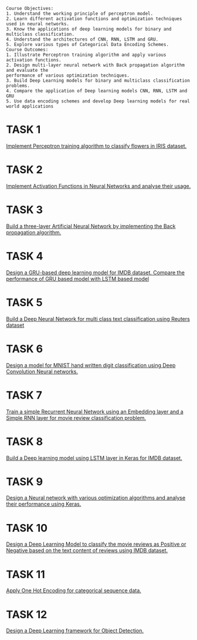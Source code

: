 ```
Course Objectives:
1. Understand the working principle of perceptron model.
2. Learn different activation functions and optimization techniques used in neural networks.
3. Know the applications of deep learning models for binary and multiclass classification.
4. Understand the architectures of CNN, RNN, LSTM and GRU.
5. Explore various types of Categorical Data Encoding Schemes.
Course Outcomes:
1. Illustrate Perceptron training algorithm and apply various activation functions.
2. Design multi-layer neural network with Back propagation algorithm and evaluate the 
performance of various optimization techniques.
3. Build Deep Learning models for binary and multiclass classification problems. 
4. Compare the application of Deep learning models CNN, RNN, LSTM and GRU
5. Use data encoding schemes and develop Deep learning models for real world applications
```
# TASK 1
[Implement Perceptron training algorithm to classify flowers in IRIS dataset.](https://github.com/prabhasg03/academic_work/blob/Deep-Learning-Lab/Task%201/Task%201.ipynb)
# TASK 2
[Implement Activation Functions in Neural Networks and analyse their usage.]()
# TASK 3
[Build a three-layer Artificial Neural Network by implementing the Back propagation algorithm.]()
# TASK 4
[Design a GRU-based deep learning model for IMDB dataset. Compare the performance of GRU based model with LSTM based model]()
# TASK 5
[Build a Deep Neural Network for multi class text classification using Reuters dataset]()
# TASK 6
[Design a model for MNIST hand written digit classification using Deep Convolution Neural networks.]()
# TASK 7
[Train a simple Recurrent Neural Network using an Embedding layer and a Simple RNN layer for movie review classification problem.]()
# TASK 8
[Build a Deep learning model using LSTM layer in Keras for IMDB dataset.]()
# TASK 9
[Design a Neural network with various optimization algorithms and analyse their performance using Keras.]()
# TASK 10
[Design a Deep Learning Model to classify the movie reviews as Positive or Negative based on the text content of reviews using IMDB dataset.]()
# TASK 11
[Apply One Hot Encoding for categorical sequence data.]()
# TASK 12
[Design a Deep Learning framework for Object Detection.]()
